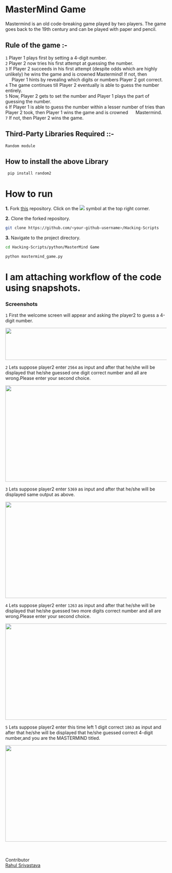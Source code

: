 # MasterMind Game
Mastermind is an old code-breaking game played by two players. The game goes back to the 19th century and can be played with paper and pencil.

## Rule of the game :- 
`1` Player 1 plays first by setting a 4-digit number.<br/>
`2` Player 2 now tries his first attempt at guessing the number.<br/>
`3` If Player 2 succeeds in his first attempt (despite odds which are highly unlikely) he wins the game and is crowned Mastermind! If not, then &nbsp;&nbsp;&nbsp;&nbsp;&nbsp;Player 1 hints by revealing which 
    digits or numbers Player 2 got correct.<br/>
`4` The game continues till Player 2 eventually is able to guess the number entirely.<br/>
`5` Now, Player 2 gets to set the number and Player 1 plays the part of guessing the number.<br/>
`6` If Player 1 is able to guess the number within a lesser number of tries than Player 2 took, then Player 1 wins the game and is crowned  &nbsp;&nbsp;&nbsp;&nbsp;&nbsp;Mastermind.<br/>
`7` If not, then Player 2 wins the game.<br/>

## Third-Party Libraries Required ::-
```Random module```

## How to install the above Library
``` pip install random2```
# How to run
**1.** Fork [this](https://github.com/Tejas1510/Hacking-Scripts/) repository.
Click on the <a href="https://github.com/Tejas1510/Hacking-Scripts/"><img src="https://img.icons8.com/ios/24/000000/code-fork.png"></a> symbol at the top right corner.

**2.** Clone the forked repository.

```bash
git clone https://github.com/<your-github-username>/Hacking-Scripts
```
**3.** Navigate to the project directory.

```bash
cd Hacking-Scripts/python/MasterMind Game
```
```bash
python mastermind_game.py
```
# I am attaching workflow of the code using snapshots.
### Screenshots
`1` First the welcome screen will appear and asking the player2 to guess a 4-digit number.
<p>
<img width=1000 height=100 src="https://github.com/rahulsrivastava1/Hacking-Scripts/blob/main/Python/MasterMind Game/Images/one.png">
</p>

`2` Lets suppose player2 enter ```2564``` as input and after that he/she will be displayed that he/she guessed one digit correct number and all are wrong.Please enter your second choice.
<p>
<img width=700 height=300 src="https://github.com/rahulsrivastava1/Hacking-Scripts/blob/main/Python/MasterMind Game/Images/two.png">
</p>

`3` Lets suppose player2 enter ```5369``` as input and after that he/she will be displayed same output as above.
<p>
<img width=700 height=300 src="https://github.com/rahulsrivastava1/Hacking-Scripts/blob/main/Python/MasterMind Game/Images/three.png">
</p>

`4` Lets suppose player2 enter ```1263``` as input and after that he/she will be displayed that he/she guessed two more digits correct number and all are wrong.Please enter your second choice.
<p>
<img width=700 height=300 src="https://github.com/rahulsrivastava1/Hacking-Scripts/blob/main/Python/MasterMind Game/Images/four.png">
</p>

`5` Lets suppose player2 enter this time left 1 digit correct ```1863``` as input and after that he/she will be displayed that he/she guessed correct 4-digit number,and you are the MASTERMIND titled.
<p>
<img width=700 height=300 src="https://github.com/rahulsrivastava1/Hacking-Scripts/blob/main/Python/MasterMind Game/Images/five.png">
</p>
<br/>
<br/>
Contributor<br/>
<a href="https://github.com/rahulsrivastava1">Rahul Srivastava</a>
